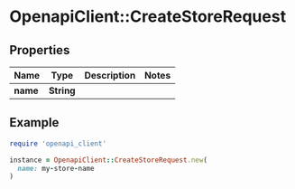 # OpenapiClient::CreateStoreRequest

## Properties

| Name | Type | Description | Notes |
| ---- | ---- | ----------- | ----- |
| **name** | **String** |  |  |

## Example

```ruby
require 'openapi_client'

instance = OpenapiClient::CreateStoreRequest.new(
  name: my-store-name
)
```

